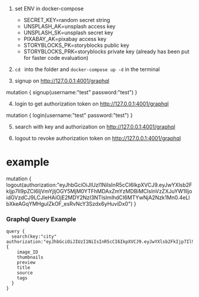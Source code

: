 1. set ENV in docker-compose
      - SECRET_KEY=random secret string
      - UNSPLASH_AK=unsplash access key
      - UNSPLASH_SK=unsplash secret key
      - PIXABAY_AK=pixabay access key
      - STORYBLOCKS_PK=storyblocks public key
      - STORYBLOCKS_PRK=storyblocks private key
  (already has been put for faster code evaluation)
  
2. ```cd ``` into the folder and ```docker-compose up -d``` in the terminal
3. signup on http://127.0.0.1:4001/graphql

mutation {
   signup(username:"test" password:"test")
}

4. login to get authorization token on http://127.0.0.1:4001/graphql

mutation {
   login(username:"test" password:"test")
}

5. search with key and authorization on http://127.0.0.1:4001/graphql


6. logout to revoke authorization token on http://127.0.0.1:4001/graphql

# example
mutation {
  logout(authorization:"eyJhbGciOiJIUzI1NiIsInR5cCI6IkpXVCJ9.eyJwYXlsb2FkIjp7Il9pZCI6IjVmYjljOGY5MjM0YTFhMDAxZmYzMDBiMCIsInVzZXJuYW1lIjoidGVzdCJ9LCJleHAiOjE2MDY2NzI3NTIsImlhdCI6MTYwNjA2Nzk1Mn0.4eLlbXkeAGqYMHguIZkOF_esRvNcY3Szdx6yHuviDx0")
}


### Graphql Query Example
```
query {
  search(key:"city" authorization:"eyJhbGciOiJIUzI1NiIsInR5cCI6IkpXVCJ9.eyJwYXlsb2FkIjp7Il9pZCI6IjVmYjljOGY5MjM0YTFhMDAxZmYzMDBiMCIsInVzZXJuYW1lIjoidGVzdCJ9LCJleHAiOjE2MDY2NzI3NTIsImlhdCI6MTYwNjA2Nzk1Mn0.4eLlbXkeAGqYMHguIZkOF_esRvNcY3Szdx6yHuviDx0") {
    image_ID
    thumbnails
    preview
    title
    source
    tags
  }
}

